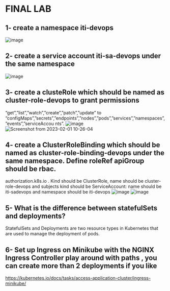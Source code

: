 # FINAL LAB
## 1- create a namespace iti-devops
![image](https://user-images.githubusercontent.com/28235504/215990075-12ee747d-d85b-49fc-b76d-bc22b9adb7a2.png)

## 2- create a service account iti-sa-devops under the same namespace
![image](https://user-images.githubusercontent.com/28235504/215990160-27be190c-ca1d-498c-8a49-ba14e7820333.png)

## 3- create a clusteRole which should be named as cluster-role-devops to grant permissions
“get”,”list”,”watch”,”create”,”patch”,”update” to “configMaps”,”secrets”,”endpoints”,”nodes”,”pods”,”services”,”namespaces”,”events”,”serviceAccou nts”.
![image](https://user-images.githubusercontent.com/28235504/215990238-68820117-9fed-475b-babe-1f65d404449f.png)
![Screenshot from 2023-02-01 10-26-04](https://user-images.githubusercontent.com/28235504/215989937-6969b35d-de4a-4864-85a0-85de07146dc8.png)

## 4- create a ClusterRoleBinding which should be named as cluster-role-binding-devops under the same namespace. Define roleRef apiGroup should be rbac.
authorization.k8s.io . Kind should be ClusterRole, name should be cluster-role-devops and subjects kind should be ServiceAccount: name should be iti-sadevops and namespace should be iti-devops
![image](https://user-images.githubusercontent.com/28235504/215995931-6913e18a-7b9a-411d-a2fd-aaa1f7a58afe.png)
![image](https://user-images.githubusercontent.com/28235504/215995872-189fa191-427d-4231-9b95-7648742935dc.png)


## 5- What is the difference between statefulSets and deployments?
StatefulSets and Deployments are two resource types in Kubernetes that are used to manage the deployment of pods.


## 6- Set up Ingress on Minikube with the NGINX Ingress Controller play around with paths , you can create more than 2 deployments if you like
https://kubernetes.io/docs/tasks/access-application-cluster/ingress-minikube/
